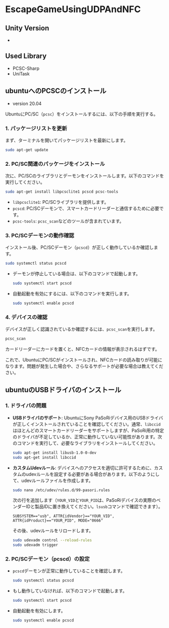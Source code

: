 # EscapeGameUsingUDPAndNFC

## Unity Version
- 

## Used Library
- PCSC-Sharp
- UniTask

## ubuntuへのPCSCのインストール

- version 20.04

UbuntuにPC/SC（`pcsc`）をインストールするには、以下の手順を実行する。

### 1. **パッケージリストを更新**
まず、ターミナルを開いてパッケージリストを最新にします。
```bash
sudo apt-get update
```

### 2. **PC/SC関連のパッケージをインストール**
次に、PC/SCのライブラリとデーモンをインストールします。以下のコマンドを実行してください。
```bash
sudo apt-get install libpcsclite1 pcscd pcsc-tools
```
- `libpcsclite1`: PC/SCライブラリを提供します。
- `pcscd`: PC/SCデーモンで、スマートカードリーダーと通信するために必要です。
- `pcsc-tools`: `pcsc_scan`などのツールが含まれています。

### 3. **PC/SCデーモンの動作確認**
インストール後、PC/SCデーモン（`pcscd`）が正しく動作しているか確認します。
```bash
sudo systemctl status pcscd
```
- デーモンが停止している場合は、以下のコマンドで起動します。
  ```bash
  sudo systemctl start pcscd
  ```
- 自動起動を有効にするには、以下のコマンドを実行します。
  ```bash
  sudo systemctl enable pcscd
  ```

### 4. **デバイスの確認**
デバイスが正しく認識されているか確認するには、`pcsc_scan`を実行します。
```bash
pcsc_scan
```
カードリーダーにカードを置くと、NFCカードの情報が表示されるはずです。

これで、UbuntuにPC/SCがインストールされ、NFCカードの読み取りが可能になります。問題が発生した場合や、さらなるサポートが必要な場合は教えてください。


## ubuntuのUSBドライバのインストール

### 1. **ドライバの問題**
   - **USBドライバのサポート**: UbuntuにSony PaSoRiデバイス用のUSBドライバが正しくインストールされていることを確認してください。通常、`libccid`はほとんどのスマートカードリーダーをサポートしますが、PaSoRi用の特定のドライバが不足しているか、正常に動作していない可能性があります。次のコマンドを実行して、必要なライブラリをインストールしてください。
     ```bash
     sudo apt-get install libusb-1.0-0-dev
     sudo apt-get install libccid
     ```
   - **カスタムUdevルール**: デバイスへのアクセスを適切に許可するために、カスタムのudevルールを設定する必要がある場合があります。以下のようにして、udevルールファイルを作成します。
     ```bash
     sudo nano /etc/udev/rules.d/99-pasori.rules
     ```
     次の行を追加します（`YOUR_VID`と`YOUR_PID`は、PaSoRiデバイスの実際のベンダーIDと製品IDに置き換えてください。`lsusb`コマンドで確認できます）。
     ```
     SUBSYSTEM=="usb", ATTR{idVendor}=="YOUR_VID", ATTR{idProduct}=="YOUR_PID", MODE="0666"
     ```
     その後、udevルールをリロードします。
     ```bash
     sudo udevadm control --reload-rules
     sudo udevadm trigger
     ```

### 2. **PC/SCデーモン（pcscd）の設定**
   - `pcscd`デーモンが正常に動作していることを確認します。
     ```bash
     sudo systemctl status pcscd
     ```
   - もし動作していなければ、以下のコマンドで起動します。
     ```bash
     sudo systemctl start pcscd
     ```
   - 自動起動を有効にします。
     ```bash
     sudo systemctl enable pcscd
     ```
